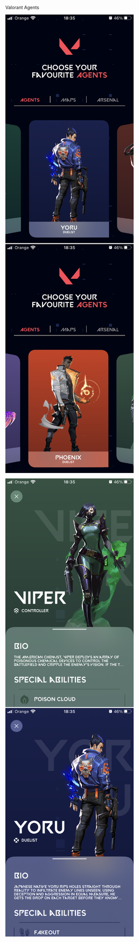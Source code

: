 Valorant Agents

<img src="https://github.com/Mouadzz/Valorant-Agents/blob/main/imgs/IMG_2467.PNG" width="400"/>&nbsp; &nbsp; &nbsp; &nbsp;<img src="https://github.com/Mouadzz/Valorant-Agents/blob/main/imgs/IMG_2468.PNG" width="400"/> 

<img src="https://github.com/Mouadzz/Valorant-Agents/blob/main/imgs/IMG_2469.PNG" width="400"/>&nbsp; &nbsp; &nbsp; &nbsp;<img src="https://github.com/Mouadzz/Valorant-Agents/blob/main/imgs/IMG_2470.PNG" width="400"/> 
